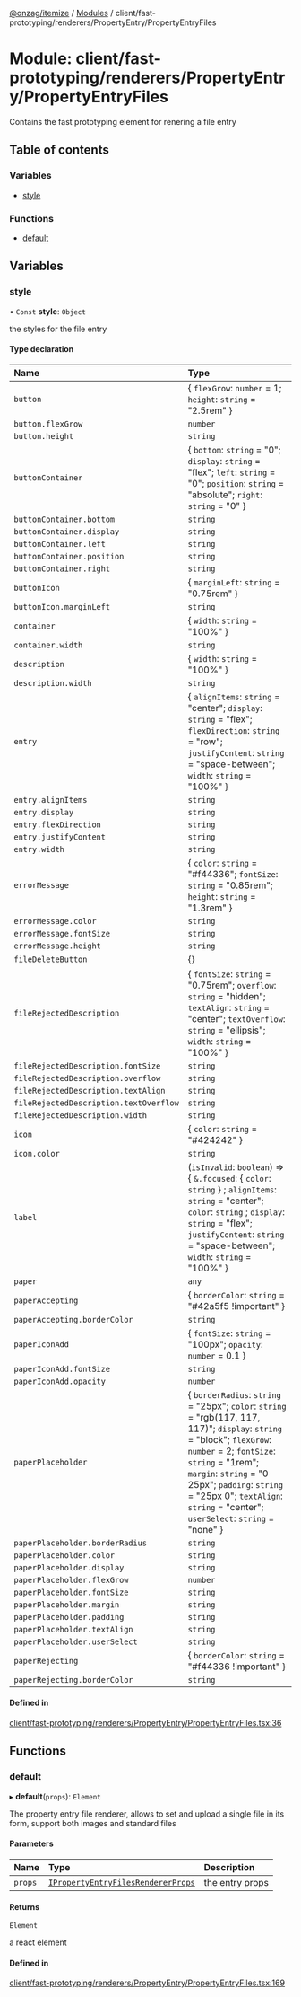 [@onzag/itemize](../README.md) / [Modules](../modules.md) / client/fast-prototyping/renderers/PropertyEntry/PropertyEntryFiles

# Module: client/fast-prototyping/renderers/PropertyEntry/PropertyEntryFiles

Contains the fast prototyping element for renering a file entry

## Table of contents

### Variables

- [style](client_fast_prototyping_renderers_PropertyEntry_PropertyEntryFiles.md#style)

### Functions

- [default](client_fast_prototyping_renderers_PropertyEntry_PropertyEntryFiles.md#default)

## Variables

### style

• `Const` **style**: `Object`

the styles for the file entry

#### Type declaration

| Name | Type |
| :------ | :------ |
| `button` | \{ `flexGrow`: `number` = 1; `height`: `string` = "2.5rem" } |
| `button.flexGrow` | `number` |
| `button.height` | `string` |
| `buttonContainer` | \{ `bottom`: `string` = "0"; `display`: `string` = "flex"; `left`: `string` = "0"; `position`: `string` = "absolute"; `right`: `string` = "0" } |
| `buttonContainer.bottom` | `string` |
| `buttonContainer.display` | `string` |
| `buttonContainer.left` | `string` |
| `buttonContainer.position` | `string` |
| `buttonContainer.right` | `string` |
| `buttonIcon` | \{ `marginLeft`: `string` = "0.75rem" } |
| `buttonIcon.marginLeft` | `string` |
| `container` | \{ `width`: `string` = "100%" } |
| `container.width` | `string` |
| `description` | \{ `width`: `string` = "100%" } |
| `description.width` | `string` |
| `entry` | \{ `alignItems`: `string` = "center"; `display`: `string` = "flex"; `flexDirection`: `string` = "row"; `justifyContent`: `string` = "space-between"; `width`: `string` = "100%" } |
| `entry.alignItems` | `string` |
| `entry.display` | `string` |
| `entry.flexDirection` | `string` |
| `entry.justifyContent` | `string` |
| `entry.width` | `string` |
| `errorMessage` | \{ `color`: `string` = "#f44336"; `fontSize`: `string` = "0.85rem"; `height`: `string` = "1.3rem" } |
| `errorMessage.color` | `string` |
| `errorMessage.fontSize` | `string` |
| `errorMessage.height` | `string` |
| `fileDeleteButton` | {} |
| `fileRejectedDescription` | \{ `fontSize`: `string` = "0.75rem"; `overflow`: `string` = "hidden"; `textAlign`: `string` = "center"; `textOverflow`: `string` = "ellipsis"; `width`: `string` = "100%" } |
| `fileRejectedDescription.fontSize` | `string` |
| `fileRejectedDescription.overflow` | `string` |
| `fileRejectedDescription.textAlign` | `string` |
| `fileRejectedDescription.textOverflow` | `string` |
| `fileRejectedDescription.width` | `string` |
| `icon` | \{ `color`: `string` = "#424242" } |
| `icon.color` | `string` |
| `label` | (`isInvalid`: `boolean`) => \{ `&.focused`: \{ `color`: `string`  } ; `alignItems`: `string` = "center"; `color`: `string` ; `display`: `string` = "flex"; `justifyContent`: `string` = "space-between"; `width`: `string` = "100%" } |
| `paper` | `any` |
| `paperAccepting` | \{ `borderColor`: `string` = "#42a5f5 !important" } |
| `paperAccepting.borderColor` | `string` |
| `paperIconAdd` | \{ `fontSize`: `string` = "100px"; `opacity`: `number` = 0.1 } |
| `paperIconAdd.fontSize` | `string` |
| `paperIconAdd.opacity` | `number` |
| `paperPlaceholder` | \{ `borderRadius`: `string` = "25px"; `color`: `string` = "rgb(117, 117, 117)"; `display`: `string` = "block"; `flexGrow`: `number` = 2; `fontSize`: `string` = "1rem"; `margin`: `string` = "0 25px"; `padding`: `string` = "25px 0"; `textAlign`: `string` = "center"; `userSelect`: `string` = "none" } |
| `paperPlaceholder.borderRadius` | `string` |
| `paperPlaceholder.color` | `string` |
| `paperPlaceholder.display` | `string` |
| `paperPlaceholder.flexGrow` | `number` |
| `paperPlaceholder.fontSize` | `string` |
| `paperPlaceholder.margin` | `string` |
| `paperPlaceholder.padding` | `string` |
| `paperPlaceholder.textAlign` | `string` |
| `paperPlaceholder.userSelect` | `string` |
| `paperRejecting` | \{ `borderColor`: `string` = "#f44336 !important" } |
| `paperRejecting.borderColor` | `string` |

#### Defined in

[client/fast-prototyping/renderers/PropertyEntry/PropertyEntryFiles.tsx:36](https://github.com/onzag/itemize/blob/73e0c39e/client/fast-prototyping/renderers/PropertyEntry/PropertyEntryFiles.tsx#L36)

## Functions

### default

▸ **default**(`props`): `Element`

The property entry file renderer, allows to set and upload a single file in its
form, support both images and standard files

#### Parameters

| Name | Type | Description |
| :------ | :------ | :------ |
| `props` | [`IPropertyEntryFilesRendererProps`](../interfaces/client_internal_components_PropertyEntry_PropertyEntryFiles.IPropertyEntryFilesRendererProps.md) | the entry props |

#### Returns

`Element`

a react element

#### Defined in

[client/fast-prototyping/renderers/PropertyEntry/PropertyEntryFiles.tsx:169](https://github.com/onzag/itemize/blob/73e0c39e/client/fast-prototyping/renderers/PropertyEntry/PropertyEntryFiles.tsx#L169)
